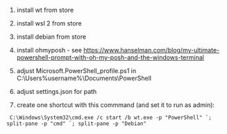 1. install wt from store
2. install wsl 2 from store
3. install debian from store
4. install ohmyposh - see https://www.hanselman.com/blog/my-ultimate-powershell-prompt-with-oh-my-posh-and-the-windows-terminal

5. adjust Microsoft.PowerShell_profile.ps1 in C:\Users\%username%\Documents\PowerShell

6. adjust settings.json for path

7. create one shortcut with this commmand (and set it to run as admin):
```
 C:\Windows\System32\cmd.exe /c start /b wt.exe -p "PowerShell" `; split-pane -p "cmd" `; split-pane -p "Debian"
 ```